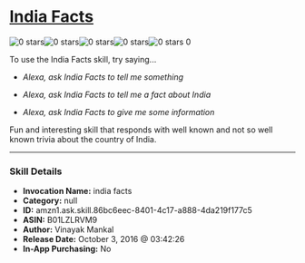 # [India Facts](http://alexa.amazon.com/#skills/amzn1.ask.skill.86bc6eec-8401-4c17-a888-4da219f177c5)
![0 stars](../../images/ic_star_border_black_18dp_1x.png)![0 stars](../../images/ic_star_border_black_18dp_1x.png)![0 stars](../../images/ic_star_border_black_18dp_1x.png)![0 stars](../../images/ic_star_border_black_18dp_1x.png)![0 stars](../../images/ic_star_border_black_18dp_1x.png) 0

To use the India Facts skill, try saying...

* *Alexa, ask India Facts to tell me something*

* *Alexa, ask India Facts to tell me a fact about India*

* *Alexa, ask India Facts to give me some information*

Fun and interesting skill that responds with well known and not so well known trivia about the country of India.

***

### Skill Details

* **Invocation Name:** india facts
* **Category:** null
* **ID:** amzn1.ask.skill.86bc6eec-8401-4c17-a888-4da219f177c5
* **ASIN:** B01LZLRVM9
* **Author:** Vinayak Mankal
* **Release Date:** October 3, 2016 @ 03:42:26
* **In-App Purchasing:** No
